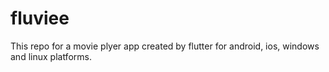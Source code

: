 # fluviee
This repo for a movie plyer app created by flutter for android, ios, windows and linux platforms.
